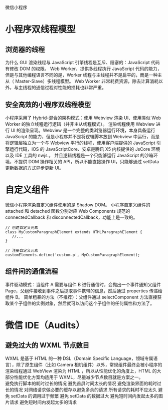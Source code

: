 微信小程序

# 小程序双线程模型

## 浏览器的线程

为什么 GUI 渲染线程与 JavaScript 引擎线程是互斥、阻塞的：JavaScript 代码有修改 DOM 的权限。
Web Worker，提供多线程执行 JavaScript 代码的能力，但是与其他编程语言不同的是，Worker 线程与主线程并不是扁平的，而是一种主从（ Master-Slave）多线程模型。
Web Worker 非常耗费资源，除去计算消耗以外，与主线程的通信过程对性能的损耗也非常严重。

## 安全高效的小程序双线程模型

小程序采用了 Hybrid-混合的架构模式：使用 Webview 渲染 UI、使用类似 Web Worker 的独立线程运行逻辑（并非主从线程模式）。
渲染线程使用 Webview 进行 UI 的渲染呈现。Webview 是一个完整的类浏览器运行环境，本身具备运行 JavaScript 的能力，但是小程序并不是将逻辑脚本放到 Webview 中运行，而是将逻辑层独立为一个与 Webview 平行的线程，使用客户端提供的 JavaScript 引擎运行代码，iOS 的 JavaScriptCore、安卓是腾讯 X5 内核提供的 JsCore 环境以及 IDE 工具的 nwjs 。
并且逻辑线程是一个只能够运行 JavaScript 的沙箱环境，不提供 DOM 操作相关的 API，所以不能直接操作 UI，只能够通过 setData 更新数据的方式异步更新 UI。

# 自定义组件

微信小程序渲染自定义组件使用的是 Shadow DOM。
小程序自定义组件的 attached 和 detached 函数分别对应 Web Components 规范的 connectedCallback 和 disconnectedCallback，功能上是一致的。

```
// 创建自定义元素
class MyCustomParagraphElement extends HTMLParagraphElement {
   //...
}

// 注册自定义元素
customElements.define('custom-p', MyCustomParagraphElement);
```

## 组件间的通信流程

事件驱动模式：当组件 A 需要与组件 B 进行通信时，会抛出一个事件通知父组件 Page，父组件接收到事件之后提取事件携带的信息，然后通过 properties 传递给组件 B。
简单粗暴的方法（不推荐）：父组件通过 selectComponent 方法直接获取某个子组件的实例对象，然后就可以访问这个子组件的任何属性和方法了。

# 微信 IDE（Audits）

## 避免过大的 WXML 节点数目

WXML 是基于 HTML 的一种 DSL（Domain Specific Language，领域专属语言），除了原生组件（比如 Camera 相机组件）以外，常规组件最终会被小程序的渲染线程通过 WebView 渲染为 HTML ，所以从性能优化的角度上，HTML 的大部分性能优化方案均适用于 WXML，尽量减少节点数目就是方案之一。<br>
避免执行脚本的耗时过长的情况
避免首屏时间太长的情况
避免渲染界面的耗时过长的情况
对网络请求做必要的缓存以避免多余的请求
所有请求的耗时不应太久
避免 setData 的调用过于频繁
避免 setData 的数据过大
避免短时间内发起太多的图片请求
避免短时间内发起太多的请求
